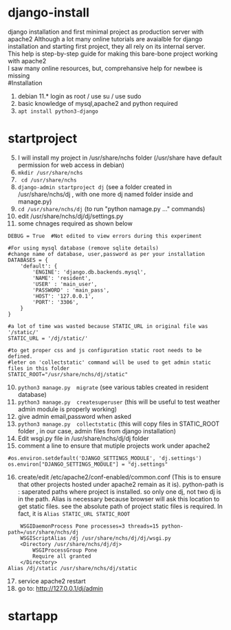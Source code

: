 # django-install
django installation and first minimal project as production server with apache2
Although a lot many online tutorials are avaialble for django installation and starting first project, they all rely on its internal server.\
This help is step-by-step guide for making this bare-bone project working with apache2\
I saw many online resources, but, comprehansive help for newbee is missing\
#Installation
  1. debian 11.* login as root / use su / use sudo
  2. basic knowledge of mysql,apache2 and python required
  3. ``apt install python3-django``
 # startproject
  5. I will install my project in /usr/share/nchs folder (/usr/share have default permission for web access in debian)
  6. ``mkdir /usr/share/nchs``
  7. `` cd /usr/share/nchs``
  8. ``django-admin startproject dj`` (see a folder created in /usr/share/nchs/dj , with one more dj named folder inside and manage.py)
  9. ``cd /usr/share/nchs/dj`` (to run "python namage.py ..." commands)
  10. edit /usr/share/nchs/dj/dj/settings.py
  11. some chnages required as shown below
  
```
DEBUG = True  #Not edited to view errors during this experiment

#For using mysql database (remove sqlite details)
#change name of database, user,password as per your installation
DATABASES = {
    'default': {
        'ENGINE': 'django.db.backends.mysql',
        'NAME': 'resident',
        'USER' : 'main_user',
        'PASSWORD' : 'main_pass',
        'HOST': '127.0.0.1',
        'PORT': '3306',
    }
}

#a lot of time was wasted because STATIC_URL in original file was '/static/'
STATIC_URL = '/dj/static/'

#to get proper css and js configuration static root needs to be defined. 
#leter on 'collectstatic' command will be used to get admin static files in this folder
STATIC_ROOT="/usr/share/nchs/dj/static"

```

  10. ``python3 manage.py  migrate``  (see various tables created in resident database)
  11. ``python3 manage.py  createsuperuser`` (this will be useful to test weather admin module is properly working)
  12. give admin email,password when asked
  13. ``python3 manage.py  collectstatic`` (this will copy files in STATIC_ROOT folder , in our case, admin files from django installation)
  14. Edit wsgi.py file in /usr/share/nchs/dj/dj folder
  15. comment a line to ensure that mutiple projects work under apache2

    #os.environ.setdefault('DJANGO_SETTINGS_MODULE', 'dj.settings')
    os.environ["DJANGO_SETTINGS_MODULE"] = "dj.settings"

  16. create/edit /etc/apache2/conf-enabled/common.conf (This is to ensure that other projects hosted under apache2 remain as it is).  python-path is : saperated paths where project is installed. so only one dj, not two dj is in the path. Alias is necessary because browser will ask this location to get static files. see the absolute path of project static files is required. In fact, it is ``Alias STATIC_URL STATIC_ROOT``

```
    WSGIDaemonProcess Pone processes=3 threads=15 python-path=/usr/share/nchs/dj
    WSGIScriptAlias /dj /usr/share/nchs/dj/dj/wsgi.py   
    <Directory /usr/share/nchs/dj/dj>
        WSGIProcessGroup Pone
        Require all granted
    </Directory>
Alias /dj/static /usr/share/nchs/dj/static

```

  17. service apache2 restart
  18. go to: http://127.0.0.1/dj/admin

# startapp
